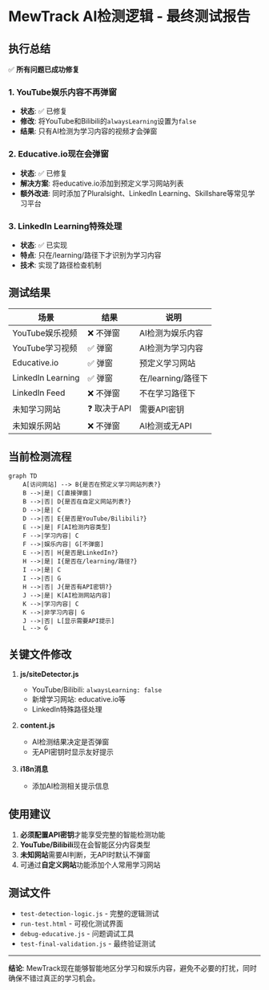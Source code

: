 # MewTrack AI检测逻辑 - 最终测试报告

## 执行总结

✅ **所有问题已成功修复**

### 1. YouTube娱乐内容不再弹窗
- **状态**: ✅ 已修复
- **修改**: 将YouTube和Bilibili的`alwaysLearning`设置为`false`
- **结果**: 只有AI检测为学习内容的视频才会弹窗

### 2. Educative.io现在会弹窗
- **状态**: ✅ 已修复
- **解决方案**: 将educative.io添加到预定义学习网站列表
- **额外改进**: 同时添加了Pluralsight、LinkedIn Learning、Skillshare等常见学习平台

### 3. LinkedIn Learning特殊处理
- **状态**: ✅ 已实现
- **特点**: 只在/learning/路径下才识别为学习内容
- **技术**: 实现了路径检查机制

## 测试结果

| 场景 | 结果 | 说明 |
|------|------|------|
| YouTube娱乐视频 | ❌ 不弹窗 | AI检测为娱乐内容 |
| YouTube学习视频 | ✅ 弹窗 | AI检测为学习内容 |
| Educative.io | ✅ 弹窗 | 预定义学习网站 |
| LinkedIn Learning | ✅ 弹窗 | 在/learning/路径下 |
| LinkedIn Feed | ❌ 不弹窗 | 不在学习路径下 |
| 未知学习网站 | ❓ 取决于API | 需要API密钥 |
| 未知娱乐网站 | ❌ 不弹窗 | AI检测或无API |

## 当前检测流程

```mermaid
graph TD
    A[访问网站] --> B{是否在预定义学习网站列表?}
    B -->|是| C[直接弹窗]
    B -->|否| D{是否在自定义网站列表?}
    D -->|是| C
    D -->|否| E{是否是YouTube/Bilibili?}
    E -->|是| F[AI检测内容类型]
    F -->|学习内容| C
    F -->|娱乐内容| G[不弹窗]
    E -->|否| H{是否是LinkedIn?}
    H -->|是| I{是否在/learning/路径?}
    I -->|是| C
    I -->|否| G
    H -->|否| J{是否有API密钥?}
    J -->|是| K[AI检测网站内容]
    K -->|学习内容| C
    K -->|非学习内容| G
    J -->|否| L[显示需要API提示]
    L --> G
```

## 关键文件修改

1. **js/siteDetector.js**
   - YouTube/Bilibili: `alwaysLearning: false`
   - 新增学习网站: educative.io等
   - LinkedIn特殊路径处理

2. **content.js**
   - AI检测结果决定是否弹窗
   - 无API密钥时显示友好提示

3. **i18n消息**
   - 添加AI检测相关提示信息

## 使用建议

1. **必须配置API密钥**才能享受完整的智能检测功能
2. **YouTube/Bilibili**现在会智能区分内容类型
3. **未知网站**需要AI判断，无API时默认不弹窗
4. 可通过**自定义网站**功能添加个人常用学习网站

## 测试文件

- `test-detection-logic.js` - 完整的逻辑测试
- `run-test.html` - 可视化测试界面
- `debug-educative.js` - 问题调试工具
- `test-final-validation.js` - 最终验证测试

---

**结论**: MewTrack现在能够智能地区分学习和娱乐内容，避免不必要的打扰，同时确保不错过真正的学习机会。